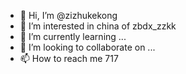- 👋 Hi, I’m @zizhukekong
- 👀 I’m interested in china of zbdx_zzkk
- 🌱 I’m currently learning ...
- 💞️ I’m looking to collaborate on ...
- 📫 How to reach me 717

<!---
zizhukekong/zizhukekong is a ✨ special ✨ repository because its `README.md` (this file) appears on your GitHub profile.
You can click the Preview link to take a look at your changes.
--->
